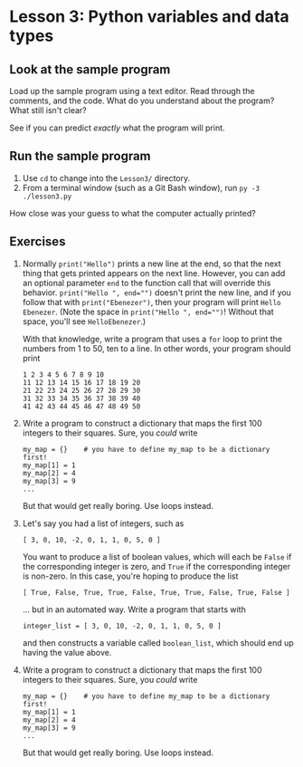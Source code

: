 # Lesson 3: Python variables and data types

## Look at the sample program

Load up the sample program using a text editor.  Read through the comments,
and the code.  What do you understand about the program?  What still isn't
clear?

See if you can predict *exactly* what the program will print.

## Run the sample program

1. Use `cd` to change into the `Lesson3/` directory.
1. From a terminal window (such as a Git Bash window), run `py -3 ./lesson3.py`

How close was your guess to what the computer actually printed?

## Exercises

1. Normally `print("Hello")` prints a new line at the end, so that the next
   thing that gets printed appears on the next line.  However, you can add
   an optional parameter `end` to the function call that will override this
   behavior.  `print("Hello ", end="")` doesn't print the new line, and if
   you follow that with `print("Ebenezer")`, then your program will print
   `Hello Ebenezer`.  (Note the space in `print("Hello ", end="")`!  Without
   that space, you'll see `HelloEbenezer`.)

   With that knowledge, write a program that uses a `for` loop to print
   the numbers from 1 to 50, ten to a line.  In other words, your program
   should print
   ```
   1 2 3 4 5 6 7 8 9 10
   11 12 13 14 15 16 17 18 19 20
   21 22 23 24 25 26 27 28 29 30
   31 32 33 34 35 36 37 38 39 40
   41 42 43 44 45 46 47 48 49 50
   ```


2. Write a program to construct a dictionary that maps the first 100
   integers to their squares.  Sure, you *could* write
   ```
   my_map = {}    # you have to define my_map to be a dictionary first!
   my_map[1] = 1
   my_map[2] = 4
   my_map[3] = 9
   ...
   ```
   But that would get really boring.  Use loops instead.


3. Let's say you had a list of integers, such as
   ```
   [ 3, 0, 10, -2, 0, 1, 1, 0, 5, 0 ]
   ```
   You want to produce a list of boolean values, which will each be `False`
   if the corresponding integer is zero, and `True` if the corresponding
   integer is non-zero.  In this case, you're hoping to produce the list
   ```
   [ True, False, True, True, False, True, True, False, True, False ]
   ```
   ... but in an automated way.  Write a program that starts with
   ```
   integer_list = [ 3, 0, 10, -2, 0, 1, 1, 0, 5, 0 ]
   ```
   and then constructs a variable called `boolean_list`, which should end up
   having the value above.

3. Write a program to construct a dictionary that maps the first 100
   integers to their squares.  Sure, you *could* write
   ```
   my_map = {}    # you have to define my_map to be a dictionary first!
   my_map[1] = 1
   my_map[2] = 4
   my_map[3] = 9
   ...
   ```
   But that would get really boring.  Use loops instead.

